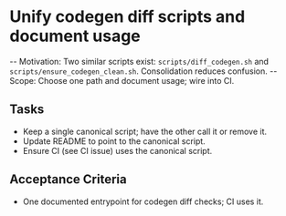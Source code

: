 # Unify codegen diff scripts and document usage

-- Motivation: Two similar scripts exist: `scripts/diff_codegen.sh` and `scripts/ensure_codegen_clean.sh`. Consolidation reduces confusion.
-- Scope: Choose one path and document usage; wire into CI.

## Tasks
- Keep a single canonical script; have the other call it or remove it.
- Update README to point to the canonical script.
- Ensure CI (see CI issue) uses the canonical script.

## Acceptance Criteria
- One documented entrypoint for codegen diff checks; CI uses it.

